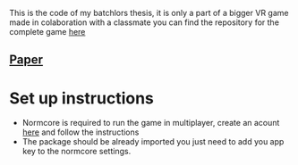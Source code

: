 This is the code of my batchlors thesis, it is only a part of a bigger VR game made in colaboration with a classmate you can find the repository for the complete game [here](https://github.com/Looke116/VR-ASD---SereneNight)

## [Paper](https://drive.google.com/file/d/1JSmY8ef0albzyoKp_zTP7U6H-vm3qE8P/view?usp=drive_link)

# Set up instructions
- Normcore is required to run the game in multiplayer, create an acount [here](https://normcore.io/) and follow the instructions 
- The package should be already imported you just need to add you app key to the normcore settings.

